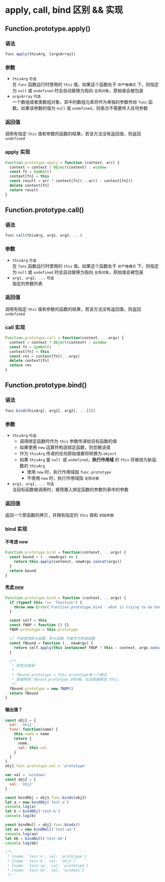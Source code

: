 # apply, call, bind 区别 && 实现
## Function.prototype.apply()
### 语法
```JavaScript
func.apply(thisArg, [argsArray])
```
### 参数
- `thisArg`  `可选`  
在 `func` 函数运行时使用的 `this` 值。如果这个函数处于 `非严格模式` 下，则指定为 `null` 或 `undefined` 时会自动替换为指向 `全局对象`，原始值会被包装
- `argsArray`  `可选`  
一个数组或者类数组对象，其中的数组元素将作为单独的参数传给 `func` 函数。如果该参数的值为 `null` 或 `undefined`，则表示不需要传入任何参数

### 返回值
调用有指定 `this` 值和参数的函数的结果，若该方法没有返回值，则返回 `undefined`

### apply 实现
```JavaScript
Function.prototype.apply = function (context, arr) {
  context = context ? Object(context) : window
  const fn = Symbol()
  context[fn] = this
  const result = arr ? context[fn](...arr) : context[fn]()
  delete context[fn]
  return result
}
```
## Function.prototype.call()
### 语法
```JavaScript
func.call(thisArg, arg1, arg2, ...)
```
### 参数
- `thisArg`  `可选`  
在 `func` 函数运行时使用的 `this` 值。如果这个函数处于 `非严格模式` 下，则指定为 `null` 或 `undefined` 时会自动替换为指向 `全局对象`，原始值会被包装
- `arg1, arg2, ...`  `可选`  
指定的参数列表

### 返回值
调用有指定 `this` 值和参数的函数的结果，若该方法没有返回值，则返回 `undefined`

### call 实现
```JavaScript
Function.prototype.call = function(context, ...args) {
  context = context ? Object(context) : window
  const fn = Symbol()
  context[fn] = this
  const res = context[fn](...args)
  delete context[fn]
  return res
}
```
## Function.prototype.bind()
### 语法
```JavaScript
func.bind(thisArg[, arg1[, arg2[, ...]]])
```
### 参数
- `thisArg`  `可选`  
  - 调用绑定函数时作为 `this` 参数传递给目标函数的值
  - 如果使用 `new` 运算符构造绑定函数，则忽略该值
  - 作为 `thisArg` 传递的任何原始值都将转换为 `object`
  - 如果 `thisArg` 是 `null `或 `undefined`，**执行作用域** 的 `this` 将被视为新函数的 `thisArg`
    - 使用 `new` 时，执行作用域指 `func.prototype`
    - 不使用 `new` 时，执行作用域指 `全局对象`
- `arg1, arg2, ...`  `可选`  
当目标函数被调用时，被预置入绑定函数的参数列表中的参数

### 返回值
返回一个原函数的拷贝，并拥有指定的 `this` 值和 `初始参数`

### bind 实现
#### 不考虑 new
```JavaScript
Function.prototype.bind = function(contenxt, ...args) {
  const bound = (...newArgs) => {
    return this.apply(contenxt, newArgs.concat(args))
  }
  return bound
}
```
#### [考虑 new](https://github.com/yygmind/blog/issues/23)
```JavaScript
Function.prototype.bind = function (context, ...args) {
  if (typeof this !== 'function') {
    throw new Error('Function.prototype.bind - what is trying to be bound is not callable')
  }

  const self = this
  const fNOP = function () {}
  fNOP.prototype = this.prototype

  // 不能使用箭头函数，箭头函数 不能作为构造函数
  const fBound = function (...newArgs) {
    return self.apply(this instanceof fNOP ? this : context, args.concat(newArgs))
  }

  /** 
   * 原型式继承
   * 
   * fBound.prototype = this.prototype有一个缺点
   * 直接修改 fBound.prototype 的时候，也会直接修改 this.
   */
  fBound.prototype = new fNOP()
  return fBound
}
```
#### 输出值？
```JavaScript
const obj1 = {
  val: 'obj1',
  func: function(name) {
    this.name = name
    return {
      name,
      val: this.val
    }
  }
}
obj1.func.prototype.val = 'prototype'

var val = 'windows'
const obj2 = {
  val: 'obj2'
}

const bindObj = obj1.func.binds(obj2)
let a = new bindObj('test-a')
console.log(a)
let b = bindObj('test-b')
console.log(b)

const bindNull = obj1.func.binds()
let aa = new bindNull('test-aa')
console.log(aa)
let bb = bindNull('test-bb')
console.log(bb)

/**
 * {name: 'test-a', val: 'prototype'}
 * {name: 'test-b', val: 'obj2'}
 * {name: 'test-aa', val: 'prototype'}
 * {name: 'test-bb', val: 'windows'}
 */
```